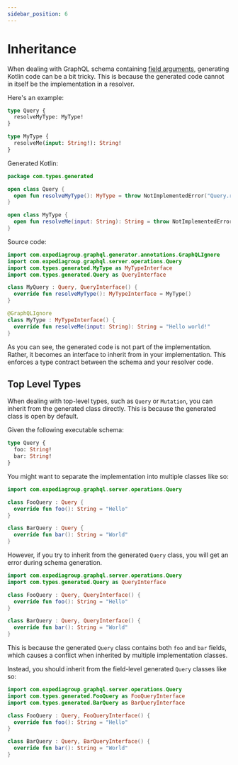 ```yaml
---
sidebar_position: 6
---
```


# Inheritance

When dealing with GraphQL schema containing [field arguments](https://graphql.com/learn/arguments/),
generating Kotlin code can be a bit tricky. This is because the generated code cannot in itself be the implementation
in a resolver.

Here's an example:

```graphql
type Query {
  resolveMyType: MyType!
}

type MyType {
  resolveMe(input: String!): String!
}
```

Generated Kotlin:

```kotlin
package com.types.generated

open class Query {
  open fun resolveMyType(): MyType = throw NotImplementedError("Query.resolveMyType must be implemented.")
}

open class MyType {
  open fun resolveMe(input: String): String = throw NotImplementedError("MyType.resolveMe must be implemented.")
}
```

Source code:

```kotlin
import com.expediagroup.graphql.generator.annotations.GraphQLIgnore
import com.expediagroup.graphql.server.operations.Query
import com.types.generated.MyType as MyTypeInterface
import com.types.generated.Query as QueryInterface

class MyQuery : Query, QueryInterface() {
  override fun resolveMyType(): MyTypeInterface = MyType()
}

@GraphQLIgnore
class MyType : MyTypeInterface() {
  override fun resolveMe(input: String): String = "Hello world!"
}
```

As you can see, the generated code is not part of the implementation. Rather, it becomes an interface to inherit from in your implementation.
This enforces a type contract between the schema and your resolver code.

## Top Level Types

When dealing with top-level types, such as `Query` or `Mutation`, you can inherit from the generated class directly. This is because the generated class is open by default.

Given the following executable schema:

```graphql
type Query {
  foo: String!
  bar: String!
}
```

You might want to separate the implementation into multiple classes like so:

```kotlin
import com.expediagroup.graphql.server.operations.Query

class FooQuery : Query {
  override fun foo(): String = "Hello"
}

class BarQuery : Query {
  override fun bar(): String = "World"
}
```

However, if you try to inherit from the generated `Query` class, you will get an error during schema generation.

```kotlin
import com.expediagroup.graphql.server.operations.Query
import com.types.generated.Query as QueryInterface

class FooQuery : Query, QueryInterface() {
  override fun foo(): String = "Hello"
}

class BarQuery : Query, QueryInterface() {
  override fun bar(): String = "World"
}
```

This is because the generated `Query` class contains both `foo` and `bar` fields, which causes a conflict when inherited by multiple implementation classes.

Instead, you should inherit from the field-level generated `Query` classes like so:

```kotlin
import com.expediagroup.graphql.server.operations.Query
import com.types.generated.FooQuery as FooQueryInterface
import com.types.generated.BarQuery as BarQueryInterface

class FooQuery : Query, FooQueryInterface() {
  override fun foo(): String = "Hello"
}

class BarQuery : Query, BarQueryInterface() {
  override fun bar(): String = "World"
}
```
